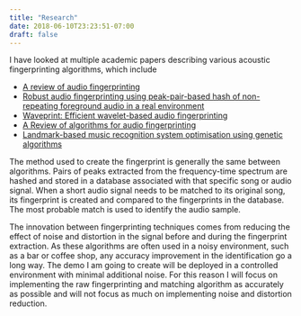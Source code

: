 ```yaml
---
title: "Research"
date: 2018-06-10T23:23:51-07:00
draft: false
---
```


I have looked at multiple academic papers describing various acoustic fingerprinting algorithms, which include

-   [A review of audio fingerprinting](http://www.music.mcgill.ca/~ich/classes/mumt621_09/fingerprinting/cano05review.pdf)
-   [Robust audio fingerprinting using peak-pair-based hash of non-repeating foreground audio in a real environment](https://link-springer-com.ezproxy.library.uvic.ca/article/10.1007%252Fs10586-015-0523-z)
-   [Waveprint: Efficient wavelet-based audio fingerprinting](https://www-sciencedirect-com.ezproxy.library.uvic.ca/science/article/pii/S0031320308001702)
-   [A Review of algorithms for audio fingerprinting](https://ieeexplore-ieee-org.ezproxy.library.uvic.ca/stamp/stamp.jsp?tp=&arnumber=1203274)
-   [Landmark-based music recognition system optimisation using genetic algorithms](https://link-springer-com.ezproxy.library.uvic.ca/article/10.1007%252Fs11042-015-2963-0)

The method used to create the fingerprint is generally the same between algorithms. Pairs of peaks extracted from the frequency-time spectrum are hashed and stored in a database associated with that specific song or audio signal. When a short audio signal needs to be matched to its original song, its fingerprint is created and compared to the fingerprints in the database. The most probable match is used to identify the audio sample.

The innovation between fingerprinting techniques comes from reducing the effect of noise and distortion in the signal before and during the fingerprint extraction. As these algorithms are often used in a noisy environment, such as a bar or coffee shop, any accuracy improvement in the identification go a long way. The demo I am going to create will be deployed in a controlled environment with minimal additional noise. For this reason I will focus on implementing the raw fingerprinting and matching algorithm as accurately as possible and will not focus as much on implementing noise and distortion reduction.
